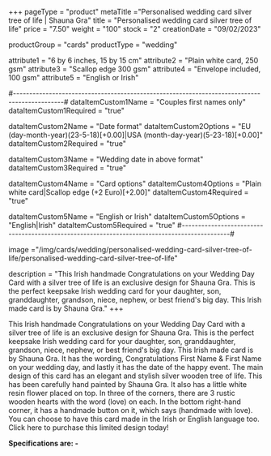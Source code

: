 +++
pageType = "product"
metaTitle ="Personalised wedding card silver tree of life | Shauna Gra"
title = "Personalised wedding card silver tree of life"
price = "7.50"
weight = "100"
stock = "2"
creationDate = "09/02/2023"

productGroup = "cards"
productType = "wedding"

attribute1 = "6 by 6 inches, 15 by 15 cm" 
attribute2 = "Plain white card, 250 gsm"
attribute3 = "Scallop edge 300 gsm"
attribute4 = "Envelope included, 100 gsm"
attribute5 = "English or Irish"

#---------------------------------------------------------------------------------------------#
dataItemCustom1Name = "Couples first names only"
dataItemCustom1Required = "true"

dataItemCustom2Name = "Date format"
dataItemCustom2Options = "EU (day-month-year)(23-5-18)[+0.00]|USA (month-day-year)(5-23-18)[+0.00]"
dataItemCustom2Required = "true"

dataItemCustom3Name = "Wedding date in above format"
dataItemCustom3Required = "true"

dataItemCustom4Name = "Card options"
dataItemCustom4Options = "Plain white card|Scallop edge (+2 Euro)[+2.00]"
dataItemCustom4Required = "true"

dataItemCustom5Name = "English or Irish"
dataItemCustom5Options = "English|Irish"
dataItemCustom5Required = "true"
#---------------------------------------------------------------------------------------------#

image ="/img/cards/wedding/personalised-wedding-card-silver-tree-of-life/personalised-wedding-card-silver-tree-of-life"

description = "This Irish handmade Congratulations on your Wedding Day Card with a silver tree of life is an exclusive design for Shauna Gra.  This is the perfect keepsake Irish wedding card for your daughter, son, granddaughter, grandson, niece, nephew, or best friend's big day.  This Irish made card is by Shauna Gra."
+++

This Irish handmade Congratulations on your Wedding Day Card with a silver tree of life is an exclusive design for Shauna Gra. This is the perfect keepsake Irish wedding card for your daughter, son, granddaughter, grandson, niece, nephew, or best friend's big day. This Irish made card is by Shauna Gra. It has the wording, Congratulations First Name & First Name on your wedding day, and lastly it has the date of the happy event. The main design of this card has an elegant and stylish silver wooden tree of life. This has been carefully hand painted by Shauna Gra. It also has a little white resin flower placed on top. In three of the corners, there are 3 rustic wooden hearts with the word (love) on each. In the bottom right-hand corner, it has a handmade button on it, which says (handmade with love). You can choose to have this card made in the Irish or English language too. Click here to purchase this limited design today!

**Specifications are: -**

